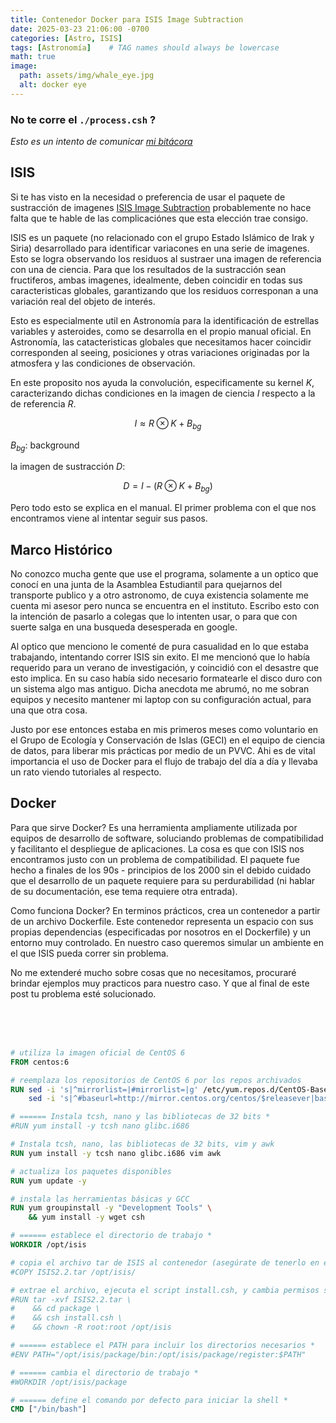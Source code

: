 ```yaml
---
title: Contenedor Docker para ISIS Image Subtraction
date: 2025-03-23 21:06:00 -0700
categories: [Astro, ISIS]
tags: [Astronomía]    # TAG names should always be lowercase
math: true
image:
  path: assets/img/whale_eye.jpg
  alt: docker eye
---
```


### No te corre el `./process.csh` ?

*Esto es un intento de comunicar [mi bitácora](https://veiled-foxtail-58f.notion.site/ISIS-docker-10747b4dc47e809c835ff61c5a42b4bf)*

## ISIS 

Si te has visto en la necesidad o preferencia de usar el paquete de sustracción de imagenes [ISIS Image Subtraction](https://www.iap.fr/useriap/alard/package.html) probablemente no hace falta que te hable de las complicaciónes que esta elección trae consigo. 


ISIS es un paquete (no relacionado con el grupo Estado Islámico de Irak y Siria) desarrollado para identificar variacones en una serie de imagenes. Esto se logra observando los residuos al sustraer una imagen de referencia con una de ciencia. Para que los resultados de la sustracción sean fructiferos, ambas imagenes, idealmente, deben coincidir en todas sus caracteristicas globales, garantizando que los residuos corresponan a una variación real del objeto de interés. 


Esto es especialmente util en Astronomía para la identificación de estrellas variables y asteroides, como se desarrolla en el propio manual oficial. En Astronomía, las catacteristicas globales que necesitamos hacer coincidir corresponden al seeing, posiciones y otras variaciones originadas por la atmosfera y las condiciones de observación.

En este proposito nos ayuda la convolución, especificamente su kernel $K$, caracterizando dichas condiciones en la imagen de ciencia $I$ respecto a la de referencia $R$.

$$
  I \approx R \otimes K + B_{bg}
$$

$B_{bg}$: background

la imagen de sustracción $D$: 

$$
  D = I - ( R \otimes K + B_{bg})
$$

Pero todo esto se explica en el manual. El primer problema con el que nos encontramos viene al intentar seguir sus pasos.

## Marco Histórico  

No conozco mucha gente que use el programa, solamente a un optico que conocí en una junta de la Asamblea Estudiantil para quejarnos del transporte publico y a otro astronomo, de cuya existencia solamente me cuenta mi asesor pero nunca se encuentra en el instituto. Escribo esto con la intención de pasarlo a colegas que lo intenten usar, o para que con suerte salga en una busqueda desesperada en google. 

Al optico que menciono le comenté de pura casualidad en lo que estaba trabajando, intentando correr ISIS sin exito. El me mencionó que lo había requerido para un verano de investigación, y coincidió con el desastre que esto implica. En su caso había sido necesario formatearle el disco duro con un sistema algo mas antiguo. Dicha anecdota me abrumó, no me sobran equipos y necesito mantener mi laptop con su configuración actual, para una que otra cosa. 

Justo por ese entonces estaba en mis primeros meses como voluntario en el Grupo de Ecología y Conservación de Islas (GECI) en el equipo de ciencia de datos, para liberar mis prácticas por medio de un PVVC. Ahi es de vital importancia el uso de Docker para el flujo de trabajo del día a día y llevaba un rato viendo tutoriales al respecto. 

## Docker

Para que sirve Docker? Es una herramienta ampliamente utilizada por equipos de desarrollo de software, soluciando problemas de compatibilidad y facilitanto el despliegue de aplicaciones. La cosa es que con ISIS nos encontramos justo con un problema de compatibilidad. El paquete fue hecho a finales de los 90s - principios de los 2000 sin el debido cuidado que el desarrollo de un paquete requiere para su perdurabilidad (ni hablar de su documentación, ese tema requiere otra entrada). 

Como funciona Docker? En terminos prácticos, crea un contenedor a partir de un archivo Dockerfile. Este contenedor representa un espacio con sus propias dependencias (especificadas por nosotros en el Dockerfile) y un entorno muy controlado. En nuestro caso queremos simular un ambiente en el que ISIS pueda correr sin problema. 

No me extenderé mucho sobre cosas que no necesitamos, procuraré brindar ejemplos muy practicos para nuestro caso. Y que al final de este post tu problema esté solucionado. 

<br>
<br>
<br>


```dockerfile
# utiliza la imagen oficial de CentOS 6
FROM centos:6

# reemplaza los repositorios de CentOS 6 por los repos archivados
RUN sed -i 's|^mirrorlist=|#mirrorlist=|g' /etc/yum.repos.d/CentOS-Base.repo && \
    sed -i 's|^#baseurl=http://mirror.centos.org/centos/$releasever|baseurl=http://vault.centos.org/6.10|g' /etc/yum.repos.d/CentOS-Base.repo

# ====== Instala tcsh, nano y las bibliotecas de 32 bits *
#RUN yum install -y tcsh nano glibc.i686

# Instala tcsh, nano, las bibliotecas de 32 bits, vim y awk
RUN yum install -y tcsh nano glibc.i686 vim awk

# actualiza los paquetes disponibles
RUN yum update -y

# instala las herramientas básicas y GCC
RUN yum groupinstall -y "Development Tools" \
    && yum install -y wget csh

# ====== establece el directorio de trabajo *
WORKDIR /opt/isis

# copia el archivo tar de ISIS al contenedor (asegúrate de tenerlo en el mismo directorio que tu Dockerfile)
#COPY ISIS2.2.tar /opt/isis/

# extrae el archivo, ejecuta el script install.csh, y cambia permisos si es necesario
#RUN tar -xvf ISIS2.2.tar \
#    && cd package \
#    && csh install.csh \
#    && chown -R root:root /opt/isis

# ====== establece el PATH para incluir los directorios necesarios *
#ENV PATH="/opt/isis/package/bin:/opt/isis/package/register:$PATH"

# ====== cambia el directorio de trabajo *
#WORKDIR /opt/isis/package

# ====== define el comando por defecto para iniciar la shell *
CMD ["/bin/bash"]


```
